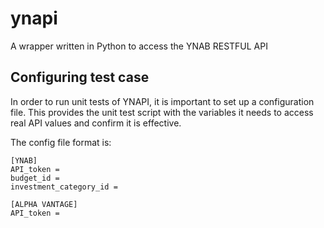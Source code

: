 # ynapi
A wrapper written in Python to access the YNAB RESTFUL API

## Configuring test case
In order to run unit tests of YNAPI, it is important to set up a configuration
file. This provides the unit test script with the variables it needs to access
real API values and confirm it is effective.

The config file format is:

```
[YNAB]
API_token =
budget_id =
investment_category_id =

[ALPHA VANTAGE]
API_token =
```

